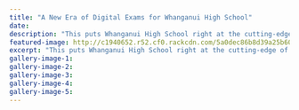 ```yaml
---
title: "A New Era of Digital Exams for Whanganui High School"
date: 
description: "This puts Whanganui High School right at the cutting-edge of assessment readiness within New Zealand secondary schools..."
featured-image: http://c1940652.r52.cf0.rackcdn.com/5a0dec86b8d39a25b600024f/Photo-of-WHS.jpg
excerpt: "This puts Whanganui High School right at the cutting-edge of assessment readiness within New Zealand secondary schools."
gallery-image-1: 
gallery-image-2: 
gallery-image-3: 
gallery-image-4: 
gallery-image-5: 
---
```

